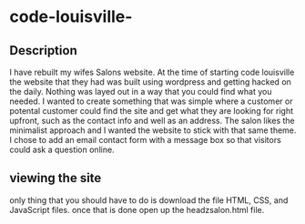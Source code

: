 # code-louisville-

<h2>Description</h2>
	I have rebuilt my wifes Salons website. At the time of starting code louisville the website that they had was built using wordpress and getting hacked on the daily. Nothing was layed out in a way that you could find what you needed. I wanted to create something that was simple where a customer or potental customer could find the site and get what they are looking for right upfront, such as the contact info and well as an address.  The salon likes the minimalist approach and I wanted the website to stick with that same theme. I chose to add an email contact form with a message box so that visitors could ask a question online.

<h2>viewing the site</h2>
	only thing that you should have to do is download the file HTML, CSS, and JavaScript files. once that is done open up the headzsalon.html file.

